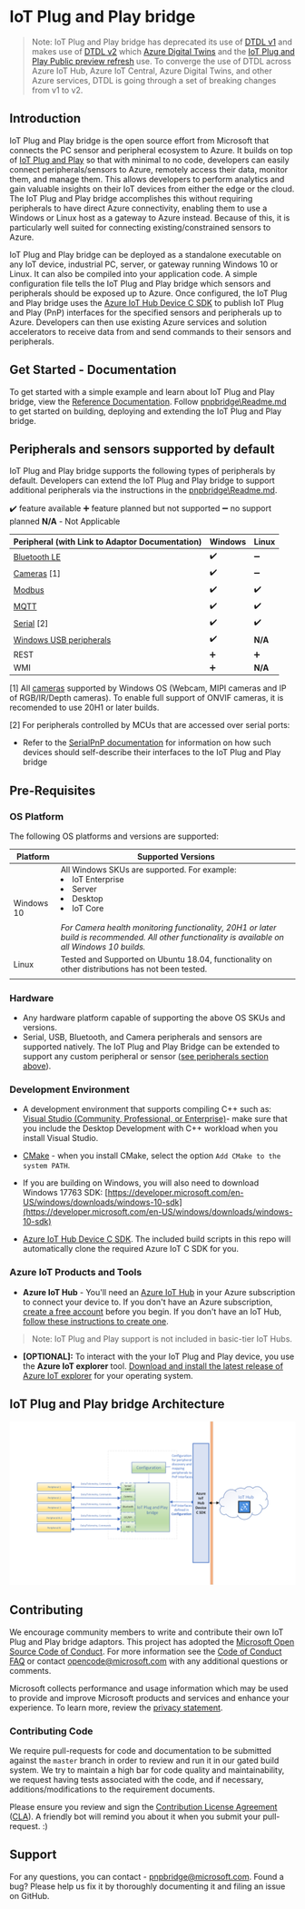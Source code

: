 # IoT Plug and Play bridge
>Note: IoT Plug and Play bridge has deprecated its use of [DTDL v1](https://github.com/Azure/opendigitaltwins-dtdl/tree/master/DTDL/v1-preview) and makes use of [DTDL v2](https://github.com/Azure/opendigitaltwins-dtdl) which [Azure Digital Twins](https://azure.microsoft.com/services/digital-twins/) and the [IoT Plug and Play Public preview refresh](https://docs.microsoft.com/azure/iot-pnp/overview-iot-plug-and-play-preview-updates) use. To converge the use of DTDL across Azure IoT Hub, Azure IoT Central, Azure Digital Twins, and other Azure services, DTDL is going through a set of breaking changes from v1 to v2.

## Introduction

IoT Plug and Play bridge is the open source effort from Microsoft that connects the PC sensor and peripheral ecosystem to Azure. It builds on top of [IoT Plug and Play](https://www.aka.ms/iotpnp) so that with minimal to no code, developers can easily connect peripherals/sensors to Azure, remotely access their data, monitor them, and manage them. This allows developers to perform analytics and gain valuable insights on their IoT devices from either the edge or the cloud. The IoT Plug and Play bridge accomplishes this without requiring peripherals to have direct Azure connectivity, enabling them to use a Windows or Linux host as a gateway to Azure instead. Because of this, it is particularly well suited for connecting existing/constrained sensors to Azure.

IoT Plug and Play bridge can be deployed as a standalone executable on any IoT device, industrial PC, server, or gateway running Windows 10 or Linux. It can also be compiled into your application code. A simple configuration file tells the IoT Plug and Play bridge which sensors and peripherals should be exposed up to Azure. Once configured, the IoT Plug and Play bridge uses the [Azure IoT Hub Device C SDK](https://github.com/Azure/azure-iot-sdk-c) to publish IoT Plug and Play (PnP) interfaces for the specified sensors and peripherals up to Azure. Developers can then use existing Azure services and solution accelerators to receive data from and send commands to their sensors and peripherals.

## Get Started - Documentation

To get started with a simple example and learn about IoT Plug and Play bridge, view the [Reference Documentation](https://www.aka.ms/iot-pnp-bridge-docs). Follow [pnpbridge\Readme.md](./pnpbridge/ReadMe.md) to get started on building, deploying and extending the IoT Plug and Play bridge. 

## Peripherals and sensors supported by default

IoT Plug and Play bridge supports the following types of peripherals by default. Developers can extend the IoT Plug and Play bridge to support additional peripherals via the instructions in the [pnpbridge\Readme.md](./pnpbridge/ReadMe.md).

:heavy_check_mark: feature available  :heavy_plus_sign: feature planned but not supported  :heavy_minus_sign: no support planned  **N/A** - Not Applicable

|Peripheral (with Link to Adaptor Documentation)|Windows|Linux|
|---------|---------|---------|
|[Bluetooth LE](./pnpbridge/docs/bluetooth_sensor_adapter.md) |  :heavy_check_mark:    |  :heavy_minus_sign:       |
|[Cameras](./pnpbridge/src/adapters/src/Camera/readme.md) [1]   | :heavy_check_mark:        |:heavy_minus_sign:         |
|[Modbus](./pnpbridge/docs/modbus_adapters.md)     | :heavy_check_mark:        |  :heavy_check_mark:        |
|[MQTT](./pnpbridge/docs/mqtt_adapter.md)     | :heavy_check_mark:        |  :heavy_check_mark:        |
|[Serial](./serialpnp/Readme.md) [2]    |   :heavy_check_mark:      |     :heavy_check_mark:    |
|[Windows USB peripherals](./pnpbridge/docs/coredevicehealth_adapter.md)   |    :heavy_check_mark:     | **N/A**            |
|REST     |     :heavy_plus_sign:    |      :heavy_plus_sign:   |
|WMI     |    :heavy_plus_sign:    |     **N/A**     |

[1]  All [cameras](./pnpbridge/src/adapters/src/Camera/readme.md) supported by Windows OS (Webcam, MIPI cameras and IP of RGB/IR/Depth cameras). To enable full support of ONVIF cameras, it is recomended to use 20H1 or later builds.

[2] For peripherals controlled by MCUs that are accessed over serial ports:

- Refer to the [SerialPnP documentation](./serialpnp/Readme.md) for information on how such devices should self-describe their interfaces to the IoT Plug and Play bridge

## Pre-Requisites

### OS Platform

The following OS platforms and versions are supported:

|Platform  |Supported Versions  |
|---------|---------|
|Windows 10     |     All Windows SKUs are supported. For example:<li>IoT Enterprise</li><li>Server</li><li>Desktop</li><li>IoT Core</li> <br> *For Camera health monitoring functionality, 20H1 or later build is recommended. All other functionality is available on all Windows 10 builds.*  |
|Linux     |Tested and Supported on Ubuntu 18.04, functionality on other distributions has not been tested.         |
||

### Hardware

- Any hardware platform capable of supporting the above OS SKUs and versions.
- Serial, USB, Bluetooth, and Camera peripherals and sensors are supported natively. The IoT Plug and Play Bridge can be extended to support any custom peripheral or sensor ([see peripherals section above](#peripherals-and-sensors-supported-by-default)).

### Development Environment

- A development environment that supports compiling C++ such as: [Visual Studio (Community, Professional, or Enterprise)](https://visualstudio.microsoft.com/downloads/)- make sure that you include the Desktop Development with C++ workload when you install Visual Studio.
- [CMake](https://cmake.org/download/) - when you install CMake, select the option `Add CMake to the system PATH`.
- If you are building on Windows, you will also need to download Windows 17763 SDK: [https://developer.microsoft.com/en-US/windows/downloads/windows-10-sdk](https://developer.microsoft.com/en-US/windows/downloads/windows-10-sdk)

- [Azure IoT Hub Device C SDK](https://github.com/Azure/azure-iot-sdk-c). The included build scripts in this repo will automatically clone the required Azure IoT C SDK for you.

### Azure IoT Products and Tools

- **Azure IoT Hub** - You'll need an [Azure IoT Hub](https://docs.microsoft.com/en-us/azure/iot-hub/) in your Azure subscription to connect your device to. If you don't have an Azure subscription, [create a free account](https://azure.microsoft.com/free/) before you begin. If you don't have an IoT Hub, [follow these instructions to create one](https://docs.microsoft.com/en-us/azure/iot-hub/iot-hub-create-using-cli).
> Note: IoT Plug and Play support is not included in basic-tier IoT Hubs.

- **[OPTIONAL]:** To interact with the your IoT Plug and Play device, you use the **Azure IoT explorer** tool. [Download and install the latest release of Azure IoT explorer](https://docs.microsoft.com/en-us/azure/iot-pnp/howto-use-iot-explorer) for your operating system.

## IoT Plug and Play bridge Architecture

![Architecture](./pnpbridge/docs/Pictures/AzurePnPBridge.png)

## Contributing

We encourage community members to write and contribute their own IoT Plug and Play bridge adaptors.
This project has adopted the [Microsoft Open Source Code of Conduct](https://opensource.microsoft.com/codeofconduct/). For more information see the [Code of Conduct FAQ](https://opensource.microsoft.com/codeofconduct/faq/) or contact [opencode@microsoft.com](mailto:opencode@microsoft.com) with any additional questions or comments.

Microsoft collects performance and usage information which may be used to provide and improve Microsoft products and services and enhance your experience.  To learn more, review the [privacy statement](https://go.microsoft.com/fwlink/?LinkId=521839&clcid=0x409).  

### Contributing Code

We require pull-requests for code and documentation to be submitted against the `master` branch in order to review and run it in our gated build system. We try to maintain a high bar for code quality and maintainability, we request having tests associated with the code, and if necessary, additions/modifications to the requirement documents.

Please ensure you  review and sign the [Contribution License Agreement](https://cla.microsoft.com/) ([CLA](https://cla.microsoft.com/)). A friendly bot will remind you about it when you submit your pull-request. :)

## Support

For any questions, you can contact - [pnpbridge@microsoft.com](mailto:pnpbridge@microsoft.com). Found a bug? Please help us fix it by thoroughly documenting it and filing an issue on GitHub.
